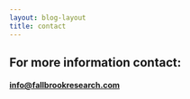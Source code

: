 ```yaml
---
layout: blog-layout
title: contact
---
```


## For more information contact:

#### [info@fallbrookresearch.com](mailto:info@fallbrookresearch.com)



